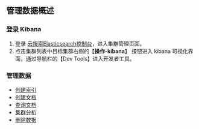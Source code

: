 ## 管理数据概述

### 登录 Kibana
1. 登录 [云搜索Elasticsearch控制台](https://es-console.jdcloud.com/clusters)，进入集群管理页面。</br>
2. 点击集群列表中目标集群右侧的【**操作-kibana**】 按钮进入 kibana 可视化界面，通过导航栏的【Dev Tools】进入开发者工具。</br>

### 管理数据
- [创建索引](../Getting-Started/addindex.md)
- [创建文档](../Getting-Started/adddoc.md)
- [查询文档](../Getting-Started/querydoc.md)
- [集群分析](../Getting-Started/clusteranaly.md)
- [删除数据](../Getting-Started/deleteindex.md)

